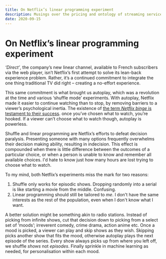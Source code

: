 ```yaml
---
title: On Netflix’s linear programming experiment
description: Musings over the pricing and ontology of streaming services.
date: 2020-09-15
---
```


# On Netflix’s linear programming experiment

_‘Direct’_, the company’s new linear channel,
available to French subscribers via the web player,
isn’t Netflix’s first attempt to solve its lean-back experience problem.
Rather, it’s a continued commitment to integrate the one thing traditional TV did right
– creating a no-effort experience.

This same commitment is what brought us autoplay,
which was a revolution at the time
and various ‘shuffle mode’ experiments.
With autoplay, Netflix made it easier to continue watching than to stop,
by removing barriers to a viewer’s psychological inertia.
The existence of [the term _Netflix binge_ is testament to their success](https://books.google.com/ngrams/graph?content=Netflix+binge%2CTV+binge%2Cbinge+watch&year_start=1940&year_end=2019&corpus=26&smoothing=3&direct_url=t1%3B%2CNetflix%20binge%3B%2Cc0%3B.t1%3B%2CTV%20binge%3B%2Cc0%3B.t1%3B%2Cbinge%20watch%3B%2Cc0).
once you’ve chosen what to watch, you’re hooked.
If a viewer can’t choose what to watch though,
autoplay is powerless.

Shuffle and linear programming are Netflix’s efforts to defeat decision paralysis.
Presenting someone with many options frequently overwhelms their decision making ability,
resulting in indecision.
This effect is compounded when there is little difference between the outcomes of a particular choice,
or when a person is unable to know and remember all available choices.
I'd hate to know just how many hours are lost trying to choose what to watch.

To my mind, both Netflix’s experiments miss the mark for two reasons:

1. Shuffle only works for episodic shows.
   Dropping randomly into a serial is like starting a movie from the middle. Confusing.
2. Linear programming should still be tailored to _me_.
   I don't have the same interests as the rest of the population,
   even when I don't know what I want.

A better solution might be something akin to radio stations.
Instead of picking from infinite shows,
cut that decision down to picking from a select set of ’moods’;
irreverent comedy, crime drama, action anime etc.
Once a mood is picked,
a viewer can play and skip shows as they wish.
Skipping picks another show that fits the mood,
otherwise autoplay plays the next episode of the series.
Every show always picks up from where you left off,
we shuffle _shows_ not _episodes_.
Finally sprinkle in machine learning as needed, for personalisation within each mood.

